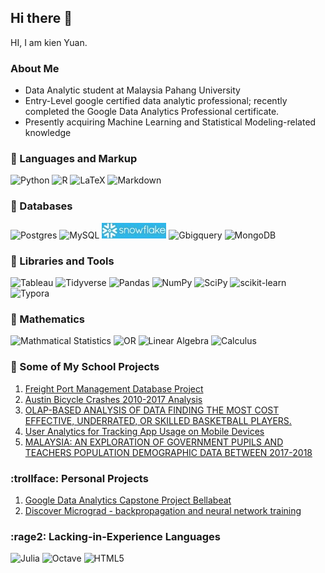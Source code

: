 ## Hi there 👋

HI, I am kien Yuan.

### About Me
- Data Analytic student at Malaysia Pahang University
- Entry-Level google certified data analytic professional; recently completed the Google Data Analytics Professional certificate.
- Presently acquiring Machine Learning and Statistical Modeling-related knowledge

### :pencil: Languages and Markup
![Python](https://img.shields.io/badge/python-3670A0?style=for-the-badge&logo=python&logoColor=ffdd54)
![R](https://img.shields.io/badge/r-%23276DC3.svg?style=for-the-badge&logo=r&logoColor=white)
![LaTeX](https://img.shields.io/badge/latex-%23008080.svg?style=for-the-badge&logo=latex&logoColor=white)
![Markdown](https://img.shields.io/badge/markdown-%23000000.svg?style=for-the-badge&logo=markdown&logoColor=white)

### 💾 Databases
![Postgres](https://img.shields.io/badge/postgres-%23316192.svg?style=for-the-badge&logo=postgresql&logoColor=white)
![MySQL](https://img.shields.io/badge/mysql-%2300f.svg?style=for-the-badge&logo=mysql&logoColor=white)
![Snow](https://github.com/soonkienyuan/soonkienyuan/blob/425b1069660c40c421a24522f5cbb05a3e07321b/image/1.jpg)
![Gbigquery](https://img.shields.io/badge/-Google%20Big%20Query-white?style=for-the-badge)
![MongoDB](https://img.shields.io/badge/MongoDB-%234ea94b.svg?style=for-the-badge&logo=mongodb&logoColor=white)

### :wrench: Libraries and Tools
![Tableau](https://img.shields.io/badge/Tableau-E97627?style=for-the-badge&logo=Tableau&logoColor=white)
![Tidyverse](https://img.shields.io/badge/-Tidyverse-darkblue?style=for-the-badge)
![Pandas](https://img.shields.io/badge/pandas-%23150458.svg?style=for-the-badge&logo=pandas&logoColor=white)
![NumPy](https://img.shields.io/badge/numpy-%23013243.svg?style=for-the-badge&logo=numpy&logoColor=white)
![SciPy](https://img.shields.io/badge/SciPy-%230C55A5.svg?style=for-the-badge&logo=scipy&logoColor=%white)
![scikit-learn](https://img.shields.io/badge/scikit--learn-%23F7931E.svg?style=for-the-badge&logo=scikit-learn&logoColor=white)
![Typora](https://img.shields.io/badge/-Typora-white?style=for-the-badge)

### :game_die: Mathematics
![Mathmatical Statistics](https://img.shields.io/badge/-Statistics-brightgreen?style=for-the-badge)
![OR](https://img.shields.io/badge/-Operational%20Research-brightgreen?style=for-the-badge)
![Linear Algebra](https://img.shields.io/badge/-Linear%20Algebra-brightgreen?style=for-the-badge)
![Calculus](https://img.shields.io/badge/-Calculus-orange?style=for-the-badge)


### :school: Some of My School Projects
1. [Freight Port Management Database Project](https://github.com/soonkienyuan/database-project-1)
2. [Austin Bicycle Crashes 2010-2017 Analysis](https://github.com/soonkienyuan/data-wrangling-school-project)
3. [OLAP-BASED ANALYSIS OF DATA FINDING THE MOST COST EFFECTIVE, UNDERRATED, OR SKILLED BASKETBALL PLAYERS.](https://github.com/soonkienyuan/OLAP-Analysis-using-postgreSQL)
4. [User Analytics for Tracking App Usage on Mobile Devices](https://github.com/soonkienyuan/Mobile-app-usgae-analytics-within-my-group)
5. [MALAYSIA: AN EXPLORATION OF GOVERNMENT PUPILS AND TEACHERS POPULATION DEMOGRAPHIC DATA BETWEEN 2017-2018](https://github.com/soonkienyuan/PUPILS-AND-TEACHERS-POPULATION-DEMOGRAPHIC)

### :trollface: Personal Projects
1. [Google Data Analytics Capstone Project Bellabeat](https://github.com/soonkienyuan/DataAnalytics_Capstone_case_study2)
2. [Discover Micrograd - backpropagation and neural network training](https://github.com/soonkienyuan/NOTE-build-from-scratch-neural-networks-Micrograd)

### :rage2: Lacking-in-Experience Languages
![Julia](https://img.shields.io/badge/-Julia-9558B2?style=for-the-badge&logo=julia&logoColor=white)
![Octave](https://img.shields.io/badge/OCTAVE-darkblue?style=for-the-badge&logo=octave&logoColor=fcd683)
![HTML5](https://img.shields.io/badge/html5-%23E34F26.svg?style=for-the-badge&logo=html5&logoColor=white)
